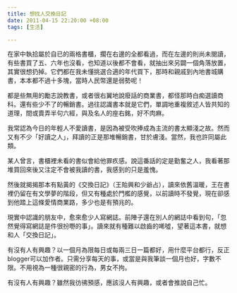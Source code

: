 ```yaml
---
title: 想找人交換日記
date: 2011-04-15 22:20:00 +08:00
tags: [生活]

---
```


在家中執拾屬於自已的兩格書櫃，擱在右邊的全都看過，而在左邊的則尚未閱讀，有些書買了五、六年也沒看，也知道以後都不會看，就抽出來另闢一個角落放置，其實很想扔掉。它們都在我未懂挑選合適的年代買下，那時和親戚到內地書城購書，本本都不過十多塊，當時人民幣還是弱勢呢！  
  
都是些無用的勵志說教書，或者很右翼地說廢話的商業書，都怪那時白痴選讀商科。還有些少不了的暢銷書。過往認識書本就是它們，單調地重複敘述人皆共知的道理，間或賣弄半句六經，與及名人的座右銘，好不肉麻。  
  
我常認為今日的年輕人不愛讀書，是因為被受吹捧成為主流的書太顯淺之故。然而又有不少「好讀之人」，拜讀的正是那堆暢銷書，甘於膚淺。當然，我也許同屬此類。  
  
某人曾言，書櫃裡未看的書似會給他罪疚感。說這番話的定是勤奮之人，我看著那堆買回來後又注定不會被我讀的書，我感到的只是羞愧。  
  
然後就揭揭那本有點黃的《交換日記》（王貽興和少爺占），讀來依舊溫暖，王在書裡仍留在有文學夢的階段，但又有種處於門檻的感覺，以前讀時不發覺，現在卻感到他踏上這條愛情商業路，多少也是有預兆的。  
  
現實中認識的朋友中，愈來愈少人寫網誌。前陣子還在別人的網誌中看到句，「忽然覺得寫網誌是件很扮嘢的事」。讀來就有種難以啟齒的唏噓，望著這本書，就想和人「交換日記」。  
  
有沒有人有興趣？以一個月為限每日或每兩三日一篇都好，用什麼平台都行，反正blogger可以加作者。只需分享每天的事，或當是與我筆談一個月也好，字數不限。不用視為一種很親密的行為，男女不拘。  
  
有沒有人有興趣？雖然我彷彿預感，應該沒人有興趣，或者會推說自己忙。
